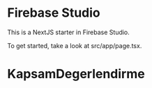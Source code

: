 # Firebase Studio

This is a NextJS starter in Firebase Studio.

To get started, take a look at src/app/page.tsx.
# KapsamDegerlendirme
